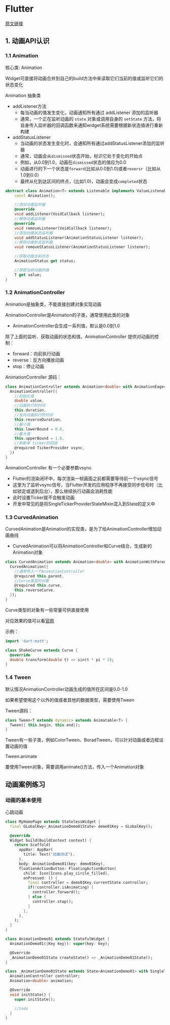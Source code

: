 # Flutter

[原文链接](https://mp.weixin.qq.com/s?__biz=Mzg5MDAzNzkwNA==&mid=2247483805&idx=1&sn=e12a0d0a658b8effdd8e51f69d5d0030&chksm=cfe3f262f8947b74396c8d0765f48aec43bbe41f0fa07805f0960222f19108be70199bc328c3&scene=178&cur_album_id=1566028536430247937#rd)

## 1. 动画API认识

### 1.1 Animation

核心类: Animation

Widget可直接将动画合并到自己的build方法中来读取它们当前的值或监听它们的状态变化

Animation 抽象类

- addListener方法
  - 每当动画的值发生变化，动画通知所有通过 addListener 添加的监听器
  - 通常，一个正在监听动画的 `state` 对象或调用自身的 `setState` 方法，将自身传入监听器的回调函数来通知widget系统需要根据新状态值进行重新构建
- addStatusListener
  - 当动画的状态发生变化时，会通知所有通过addStatusListener添加的监听器
  - 通常，动画会从`dismissed`状态开始，标识它处于变化的开始点
  - 例如，从0.0到1.0，动画在`dismissed`状态的值应为0.0
  - 动画进行的下一个状态是`forward`(比如从0.0到1.0)或者`reversr`（比如从1.0到0.0）
  - 最终从化到达区间的终点，(比如1.0)，动画会变成`completed`状态

```dart
abstract class Animation<T> extends Listenable implements ValueListenable<T> {
    const Animation();

    //添加动画监听器
    @override
    void addListener(VoidCallback listener);
    //移除动画监听器
    @override
    void removeListener(VoidCallback listener);
    //添加动画状态监听器
    void addStatusListener(AnimationStatusListener listener);
    //移除动画状态监听器
    void removeStatusListener(AnimationStatusListener listener);

    //获取动画当前状态
    AnimationStatus get status;

    //获取当前动画的值
    T get value;
}
```

### 1.2 AnimationController

Animation是抽象类，不能直接创建对象实现动画

AnimationController是Animation的子类，通常使用此类的对象

- AnimationController会生成一系列值，默认是0.0到1.0

除了上面的监听、获取动画的状态和值，AnimationController 提供对动画的控制：

- forward：向前执行动画
- reverse：反方向播放动画
- stop：停止动画

AnimationController 源码：

```dart
class AnimationController extends Animation<double> with AnimationEagerListenerMinix, AnimationLocalListenersMixin, AnimationLocalStatusListenersMixin {
  AnimationController({
    //初始化值
    double value,
    //动画执行的时间
    this.duration,
    //反向动画执行的时间
    this.reverseDuration,
    //最小值
    this.lowerBound = 0.0,
    //最大值
    this.upperBound = 1.0,
    //刷新率 ticker的回调
    @required TickerProvider vsync,
  })
}
```

AnimationController 有一个必要参数vsync

- Flutter的渲染闭环中，每次渲染一帧画面之前都需要等待前一个vsync信号
- 这里为了监听vsync信号，当Flutter开发的应用程序不再接受同步信号时（比如锁定或退到后台），那么继续执行动画会消耗性能
- 此时设置Ticker就不会触发动画
- 开发中常见的是将SingleTickerProviderStateMixin混入到State的定义中

### 1.3 CurvedAnimation

CurvedAnimation是Animation的实现类，是为了给AnimationController增加动画曲线

- CurvedAnimation可以将AnimationController和Curve结合，生成新的Animation对象

```dart
class CurvedAnimation extends Animation<double> with AnimationWithParentMinix<double> {
  CurvedAnimation({
    //通常传入一个AnimationController
    @required this.parent,
    //Curve类型的对象
    @required this.curve,
    this.reverseCurve,
  });
}
```

Curve类型的对象有一些常量可供直接使用

对应效果的值可以看[官网](http://api.flutter.dev/flutter/animation/Curves-class.html)

示例：

```dart
import 'dart:math';

class ShakeCurve extends Curve {
  @override
  double transform(double t) => sin(t * pi * 2);
}
```

### 1.4 Tween

默认情况AnimationController动画生成的值所在区间是0.0-1.0

如果希望使用这个以外的值或者其他的数据类型，需要使用Tween

Tween源码：

```dart
class Tween<T extends dynamic> extends Animatable<T> {
  Tween({ this.begin, this.end});
}
```

Tween有一些子类，例如ColorTween、BoradTween，可以针对动画或者边框设置动画的值

Tween.animate

要使用Tween对象，需要调用animate()方法，传入一个Animation对象

## 动画案例练习

### 动画的基本使用

心跳动画

```dart
class MyHomePage extends StatelessWidget {
  final GLobalKwy<_AnimationDemo01State> demo01Key = GLobalKey();

  @override
  Widget build(BuildContext context) {
    return Scaffold(
      appBar: AppBar(
        title: Text("动画测试"),
      ),
      body: AnimationDemo01(key: demo01Key),
      floationActionButton: FloatingActionButton(
        child: Icon(Icons.play_circle_filled),
        onPressed: () {
          final controller = demo01Key.currentState.controller;
          if(!controller.isAnimating) {
            controller.forward();
          } else {
            controller.stop();
          }
        },
      ),
    );
  }
}

class AnimationDemo01 extends StatefulWidget {
  AnimationDemo01({Key key}): super(key: key);

  @Override
  _AnimationDemo01State createState() => _AnimationDemo01State();
}

class _AnimationDemo01State extends State<AnimationDemo01> with SingleTickerProviderStateMixin {
  AnimationController controller;
  Animation<double> animation;

  @Override
  void initState() {
    super.initState();

    //todo
  }
}
```